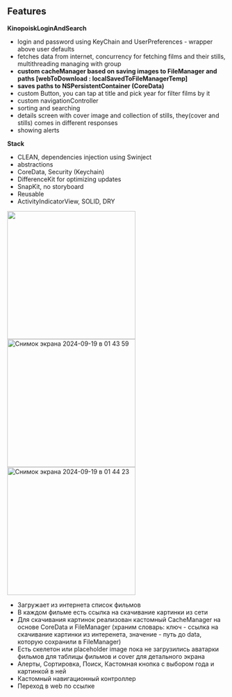 ## Features

**KinopoiskLoginAndSearch** 
- login and password using KeyChain and UserPreferences - wrapper above user defaults
- fetches data from internet, concurrency for fetching films and their stills, multithreading managing with group
- **custom cacheManager based on saving images to FileManager and paths [webToDownload : localSavedToFileManagerTemp]**
- **saves paths to NSPersistentContainer (CoreData)**
- custom Button, you can tap at title and pick year for filter films by it
- custom navigationController
- sorting and searching
- details screen with cover image and collection of stills, they(cover and stills) comes in different responses
- showing alerts

**Stack**
- CLEAN, dependencies injection using Swinject
- abstractions 
- CoreData, Security (Keychain)
- DifferenceKit for optimizing updates
- SnapKit, no storyboard
- Reusable
- ActivityIndicatorView, SOLID, DRY

<img src="https://github.com/user-attachments/assets/2a1ce6c9-4d20-4bbe-9be9-5d954a3d625a" width="295">   <img width="295" alt="Снимок экрана 2024-09-19 в 01 43 59" src="https://github.com/user-attachments/assets/4b8f17cb-ca49-4a1e-9869-da96a4d444f3">    <img width="295" alt="Снимок экрана 2024-09-19 в 01 44 23" src="https://github.com/user-attachments/assets/9bdcce3b-e9a6-41c1-a295-b38d1ca2e6ef">

- Загружает из интернета список фильмов
- В каждом фильме есть ссылка на скачивание картинки из сети
- Для скачивания картинок реализован кастомный CacheManager на основе CoreData и FileManager (храним словарь: ключ - ссылка на скачивание картинки из интеренета, значение - путь до data, которую сохранили в FileManager)
- Есть скелетон или placeholder image пока не загрузились аватарки фильмов для таблицы фильмов и cover для детального экрана
- Алерты, Сортировка, Поиск, Кастомная кнопка с выбором года и картинкой в ней
- Кастомный навигационный контроллер
- Переход в web по ссылке

